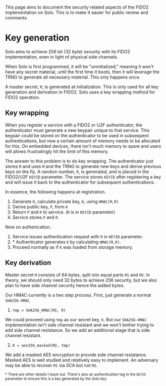 This page aims to document the security related aspects of the FIDO2
implementation on Solo.  This is to make it easier for public review and
comments.

# Key generation

Solo aims to achieve 256 bit (32 byte) security with its FIDO2 implementation,
even in light of physical side channels.

When Solo is first programmed, it will be "uninitialized," meaning it won't
have any secret material, until the first time it boots, then it will leverage
the TRNG to generate all necessary material.  This only happens once.

A master secret, `M`, is generated at initialization.  This is only used for
all key generation and derivation in FIDO2.  Solo uses a key wrapping method
for FIDO2 operation.

## Key wrapping

When you register a service with a FIDO2 or U2F authenticator, the
authenticator must generate a new keypair unique to that service.  This keypair
could be stored on the authenticator to be used in subsequent authentications,
but now a certain amount of memory needs to be allocated for this.  On embedded
devices, there isn't much memory to spare and users will allows frustratingly
hit the limit of this memory.

The answer to this problem is to do key wrapping.  The authenticator just
stores `M` and uses `M` and the TRNG to generate new keys and derive previous
keys on the fly.  A random number, `R`, is generated, and is placed in the
FIDO2/U2F `KEYID` parameter.  The service stores `KEYID` after registering a
key and will issue it back to the authenticator for subsequent authentications.

In essence, the following happens at registration.

1. Generate `R`, calculate private key, `K`, using `HMAC(M,R)`
2. Derive public key, `P`, from `K`
3. Return `P` and `R` to service.  (`R` is in `KEYID` parameter)
4. Service stores `P` and `R`.

Now on authenication.

1. Service issues authentication request with `R` in `KEYID` parameter.
2. \* Authenticator generates `K` by calculating `HMAC(M,R)`.
3. Proceed normally as if `K` was loaded from storage memory.


<!-- As part of FIDO2/U2F, there is a `KEYID` parameter that is bascially a
binary blob that the authenticator returns to the service after registering,
and the service must store it and provide it to the authenticator on subsquent
authentications.

64 bytes of secrets will be generated to make master secret parts `M1` and
`M2`, 32 bytes each.  The master secrets are only used for generating signing
keys which are then used for FIDO2/U2F.  -->

## Key derivation

Master secret `M` consists of 64 bytes, split into equal parts `M1` and `M2`.
In theory, we should only need 32 bytes to achieve 256 security, but we also
plan to have side channel security hence the added bytes.

Our HMAC currently is a two step process.  First, just generate a normal
`SHA256-HMAC`.

1. `tmp = SHA256_HMAC(M1, R)`

We could proceed using `tmp` as our secret key, `K`.  But our `SHA256-HMAC`
implementation isn't side channel resistant and we won't bother trying to add
side channel resistance.  So we add an additional stage that is side channel
resistant.

2. `K = aes256_masked(M2, tmp)`

We add a masked AES encryption to provide side channel resistance.  Masked AES
is well studied and relatively easy to implement.  An adversary may be able to
recover `M1` via SCA but not `M2`.



<sup>* There are other details I leave out.  There's also an authentication tag
in the `KEYID` parameter to ensure this is a key generated by the Solo
key.</sup>
